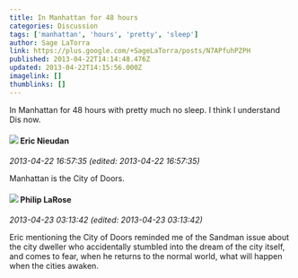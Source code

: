 ```yaml
---
title: In Manhattan for 48 hours
categories: Discussion
tags: ['manhattan', 'hours', 'pretty', 'sleep']
author: Sage LaTorra
link: https://plus.google.com/+SageLaTorra/posts/N7APfuhPZPH
published: 2013-04-22T14:14:48.476Z
updated: 2013-04-22T14:15:56.000Z
imagelink: []
thumblinks: []
---
```


In Manhattan for 48 hours with pretty much no sleep. I think I understand Dis now.
<div id='comment z13ygpshrrfoyh5vy22ndtna1lqncdyx404'>
  <h4><img src='{{site.baseurl}}//images/avatars/112928858730524882505_photo.jpg'> Eric Nieudan</h4>
      <p><cite>2013-04-22 16:57:35 (edited: 2013-04-22 16:57:35)</cite></p>
        <p>Manhattan is the City of Doors.</p>
</div>
        

<div id='comment z13ygpshrrfoyh5vy22ndtna1lqncdyx404'>
  <h4><img src='{{site.baseurl}}//images/avatars/113417469894384798751_photo.jpg'> Philip LaRose</h4>
      <p><cite>2013-04-23 03:13:42 (edited: 2013-04-23 03:13:42)</cite></p>
        <p>Eric mentioning the City of Doors reminded me of the Sandman issue about the city dweller who accidentally stumbled into the dream of the city itself, and comes to fear, when he returns to the normal world, what will happen when the cities awaken.</p>
</div>
        